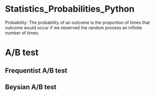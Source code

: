 # Statistics_Probabilities_Python
Probability: The probability of an outcome is the proportion of times that outcome would occur if we observed the random process an infinite number of times.





# A/B test
## Frequentist A/B test
## Beysian A/B test



